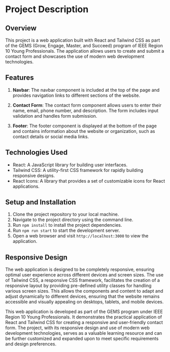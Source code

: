 # Project Description

## Overview
This project is a web application built with React and Tailwind CSS as part of the GEMS (Grow, Engage, Master, and Succeed) program of IEEE Region 10 Young Professionals. The application allows users to create and submit a contact form and showcases the use of modern web development technologies.

## Features
1. **Navbar**: The navbar component is included at the top of the page and provides navigation links to different sections of the website.

2. **Contact Form**: The contact form component allows users to enter their name, email, phone number, and description. The form includes input validation and handles form submission.

3. **Footer**: The footer component is displayed at the bottom of the page and contains information about the website or organization, such as contact details or social media links.

## Technologies Used
- React: A JavaScript library for building user interfaces.
- Tailwind CSS: A utility-first CSS framework for rapidly building responsive designs.
- React Icons: A library that provides a set of customizable icons for React applications.

## Setup and Installation
1. Clone the project repository to your local machine.
2. Navigate to the project directory using the command line.
3. Run `npm install` to install the project dependencies.
4. Run `npm run start` to start the development server.
5. Open a web browser and visit `http://localhost:3000` to view the application.


## Responsive Design
The web application is designed to be completely responsive, ensuring optimal user experience across different devices and screen sizes. The use of Tailwind CSS, a responsive CSS framework, facilitates the creation of a responsive layout by providing pre-defined utility classes for handling various screen sizes. This allows the components and content to adapt and adjust dynamically to different devices, ensuring that the website remains accessible and visually appealing on desktops, tablets, and mobile devices.

This web application is developed as part of the GEMS program under IEEE Region 10 Young Professionals. It demonstrates the practical application of React and Tailwind CSS for creating a responsive and user-friendly contact form. The project, with its responsive design and use of modern web development technologies, serves as a valuable learning resource and can be further customized and expanded upon to meet specific requirements and design preferences.
